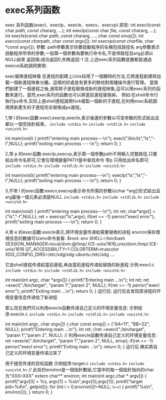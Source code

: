# exec系列函数

exec 系列函数(execl、execlp、execle、execv、execvp)
原型:
int execl(const char *path, const char*arg, ...);
int execlp(const char *file, const char*arg, ...);
int execle(const char *path, const char*arg, ..., char *const envp[]);
int execv(const char*path, char *const argv[]);
int execvp(const char*file, char *const argv[]);
參數:
path參數表示你要啟動程序的名稱包括路徑名
arg參數表示啟動程序所带的參數,一般第一個參數為要執行命令名,不是带路徑且arg必須以NULL結束
返回值:成功返回0,失敗返回-1
注:上述exec系列函數底層都是通過execve系統調用實現:

exec替换進程映像 在進程的創建上Unix採用了一個獨特的方法,它將進程創建與加載一個新進程映象分離。這樣的好處是有更多的餘地對兩種操作進行管理。
當我們創建了一個進程之後,通常將子進程替換成新的進程映象,這可以用exec系列的函數來進行。當然,exec系列的函數也可以將當前進程替換掉。
例如:在shell命令行執行ps命令,实际上是shell進程調用fork複製一個新的子進程,在利用exec系統調用將新產生的子進程完全替換成ps進程。

1,带 l 的exec函數:execl,execlp,execle,表示後邊的參數以可变参数的形式給出且都以一個空指針結束。
`include <stdio.h>`
`include <stdlib.h>`
`include <unistd.h>`

int main(void) {
    printf("entering main process---\n");
    execl("/bin/ls","ls","-l",NULL);
    printf("exiting main process ----\n");
    return 0;
}

2,带 p 的exec函數:execlp,execvp,表示第一個參數path不用輸入完整路徑,只要給出命令名即可,它會在環境變量PATH當中查找命令
带p 只用给出命名即可:
`include <stdio.h>`
`include <stdlib.h>`
`include <unistd.h>`

int main(void){
    printf("entering main process---\n");
    execlp("ls","ls","-l",NULL);
    printf("exiting main process ----\n");
    return 0;
}

3,不带 l 的exec函數:execv,execvp表示命令所需的參數以char *arg[]形式給出且arg最後一個元素必須是NULL
`include <stdio.h>`
`include <stdlib.h>`
`include <unistd.h>`

int main(void) {
    printf("entering main process---\n");
    int ret;
    char*argv[] = {"ls","-l",NULL};
    ret = execvp("ls",argv);
    if(ret == -1)
        perror("execl error");
    printf("exiting main process ----\n");
    return 0;
}

4,带 e 的exec函數:execle表示,將环境变量传递給需要替換的进程
environ保存環境信息的數據可以env命令查看:
$root: env
SHELL=/bin/bash
SESSION_MANAGER=local/dvm:@/tmp/.ICE-unix/1616,unix/dvm:/tmp/.ICE-unix/1616
QT_ACCESSIBILITY=1
COLORTERM=truecolor
XDG_CONFIG_DIRS=/etc/xdg/xdg-ubuntu:/etc/xdg
....

它由shell進程传递給當前進程,再由當前進程传递給替換的新進程
示例:execl.c
`include <stdio.h>`
`include <stdlib.h>`
`include <unistd.h>`

int main(int argc, char *argv[]) {
    printf("Entering main ...\n");
    int ret;
    ret =execl("./bin/target", "param 1","param 2", NULL);
    if(ret == -1)
        perror("execl error");
    printf("Exiting main ...\n");
    return 0;
}
运行后:
运行后会发现原进程的环境变量信息传递给了新进程

那么现在我們可以利用execle函數传递自己定义的环境变量信息:
示例程序:execle.c
`include <stdio.h>`
`include <stdlib.h>`
`include <unistd.h>`

int main(int argc, char *argv[]) {
char* const envp[] = {"AA=11", "BB=22", NULL};
    printf("Entering main ...\n");
    int ret;
    //ret =execl("./bin/target", "param 1","param 2", NULL);
    // 利用execle函數传递自己定义的环境变量信息:
    ret =execle("./bin/target", "param 1","param 2", NULL, envp);
    if(ret == -1)
        perror("execl error");
    printf("Exiting main ...\n");
    return 0;
}
运行后
确实將自己定义的环境变量传递过来了

用于接受传递的目标函数
示例程序:target.c
`include <stdio.h>`
`include <unistd.h>`
// 此处的environ是一個指針數組,它當中的每一個指針指向的char为"XXX=XXX"
extern char** environ;
int main(int argc,char * argv[]) {
    printf("argv[0] = %s, argv[1] = %s\n",argv[0],argv[1]);
    printf("target pid=%d\n", getpid());
    for (int i = 0;environ[i]!=NULL; i++)
    {
        printf("%s\n", environ[i]);
    }
    return 0;
}
